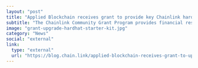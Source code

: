 ```yaml
---
layout: "post"
title: "Applied Blockchain receives grant to provide key Chainlink hardhat starter kit updates"
subtitle: "The Chainlink Community Grant Program provides financial resources to the many development teams and researchers building a more functional, accessible, and socially impactful Chainlink Network. In order to fuel the growth of the Chainlink community and accelerate the adoption of hybrid smart contracts, the Chainlink grant program continues to support work that makes it easier, faster, and more efficient to build and test new smart contracts and applications."
image: "grant-upgrade-hardhat-starter-kit.jpg"
category: "News"
social: "external"
link:
  type: "external"
  url: "https://blog.chain.link/applied-blockchain-receives-grant-to-upgrade-hardhat-starter-kit/"
---
```

